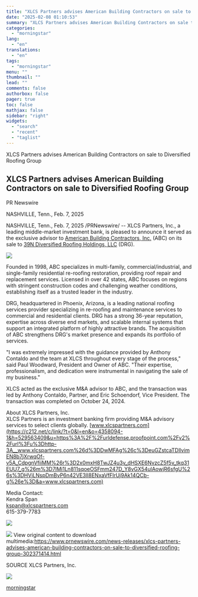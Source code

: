 ```yaml
---
title: "XLCS Partners advises American Building Contractors on sale to Diversified Roofing Group"
date: "2025-02-08 01:10:53"
summary: "XLCS Partners advises American Building Contractors on sale to Diversified Roofing Group XLCS Partners advises American Building Contractors on sale to Diversified Roofing Group PR Newswire NASHVILLE, Tenn., Feb. 7, 2025 NASHVILLE, Tenn., Feb. 7, 2025 /PRNewswire/ -- XLCS Partners, Inc., a leading middle-market investment bank, is pleased to announce..."
categories:
  - "morningstar"
lang:
  - "en"
translations:
  - "en"
tags:
  - "morningstar"
menu: ""
thumbnail: ""
lead: ""
comments: false
authorbox: false
pager: true
toc: false
mathjax: false
sidebar: "right"
widgets:
  - "search"
  - "recent"
  - "taglist"
---
```


XLCS Partners advises American Building Contractors on sale to Diversified Roofing Group

XLCS Partners advises American Building Contractors on sale to Diversified Roofing Group
----------------------------------------------------------------------------------------

PR Newswire

NASHVILLE, Tenn., Feb. 7, 2025


NASHVILLE, Tenn., Feb. 7, 2025 /PRNewswire/ -- XLCS Partners, Inc., a leading middle-market investment bank, is pleased to announce it served as the exclusive advisor to [American Building Contractors, Inc.](https://c212.net/c/link/?t=0&l=en&o=4358094-1&h=1968908437&u=https%3A%2F%2Fwww.abcwillhelp.com%2F&a=American+Building+Contractors%2C+Inc.) (ABC) on its sale to [39N Diversified Roofing Holdings, LLC](https://c212.net/c/link/?t=0&l=en&o=4358094-1&h=2358981193&u=https%3A%2F%2Fwww.diversifiedroofing.com%2F&a=39N+Diversified+Roofing+Holdings%2C+LLC) (DRG).

[![](https://mma.prnewswire.com/media/2615488/ABC_announcement_XLCS.jpg)](https://mma.prnewswire.com/media/2615488/ABC_announcement_XLCS.html)

Founded in 1998, ABC specializes in multi-family, commercial/industrial, and single-family residential re-roofing restoration, providing roof repair and replacement services. Licensed in over 42 states, ABC focuses on regions with stringent construction codes and challenging weather conditions, establishing itself as a trusted leader in the industry.

DRG, headquartered in Phoenix, Arizona, is a leading national roofing services provider specializing in re-roofing and maintenance services to commercial and residential clients. DRG has a strong 36-year reputation, expertise across diverse end markets, and scalable internal systems that support an integrated platform of highly attractive brands. The acquisition of ABC strengthens DRG's market presence and expands its portfolio of services.

"I was extremely impressed with the guidance provided by Anthony Contaldo and the team at XLCS throughout every stage of the process," said Paul Woodward, President and Owner of ABC. "Their expertise, professionalism, and dedication were instrumental in navigating the sale of my business."

XLCS acted as the exclusive M&A advisor to ABC, and the transaction was led by Anthony Contaldo, Partner, and Eric Schoendorf, Vice President. The transaction was completed on October 24, 2024.

About XLCS Partners, Inc.  
XLCS Partners is an investment banking firm providing M&A advisory services to select clients globally. [www.xlcspartners.com](https://c212.net/c/link/?t=0&l=en&o=4358094-1&h=529563409&u=https%3A%2F%2Furldefense.proofpoint.com%2Fv2%2Furl%3Fu%3Dhttp-3A__www.xlcspartners.com%26d%3DDwMFAg%26c%3DeuGZstcaTDllvimEN8b7jXrwqOf-v5A_CdpgnVfiiMM%26r%3D2x0mxH8TwJZ4u3v_dHSXE6NvzcZ5f5v_tkq31EUU7_g%26m%3D7lMi1Ln811sqoeOSFmm247D_Y8vGX54ulAowjR6sfgU%26s%3DHVjLNspDmBvP6n42VE3lI8ENxaVfFlrUj9Ak14QCb-g%26e%3D&a=www.xlcspartners.com)

Media Contact:   
Kendra Span   
[kspan@xlcspartners.com](mailto:kspan@xlcspartners.com)  
615-379-7783

[![](https://mma.prnewswire.com/media/2615493/XLCS_Partners_Logo.jpg)](https://mma.prnewswire.com/media/2615493/XLCS_Partners_Logo.html)

 ![](https://c212.net/c/img/favicon.png?sn=CG14568&sd=2025-02-07) View original content to download multimedia:<https://www.prnewswire.com/news-releases/xlcs-partners-advises-american-building-contractors-on-sale-to-diversified-roofing-group-302371414.html>

SOURCE XLCS Partners, Inc.


 ![](https://rt.prnewswire.com/rt.gif?NewsItemId=CG14568&Transmission_Id=202502071150PR_NEWS_USPR_____CG14568&DateId=20250207)

[morningstar](https://www.morningstar.com/news/pr-newswire/20250207cg14568/xlcs-partners-advises-american-building-contractors-on-sale-to-diversified-roofing-group)
